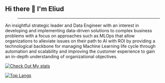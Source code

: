 ## Hi there 👋 I'm Eliud
> ---

<p>An insightful strategic leader and Data Engineer with an interest in developing and implementing data-driven solutions to
complex business problems with a focus on approaches such as MLOps that allow organizations to alleviate issues on their
path to AI with ROI by providing a technological backbone for managing Machine Learning life cycle through automation
and scalability and improving the customer experience to gain an in-depth understanding of organizational objectives.</p>

  
[![Check Out My stats](https://github-readme-stats.vercel.app/api?username=meaLuda&count_private=true&show_icons=true&theme=default&hide_rank=false)](https://github.com/anuraghazra/github-readme-stats)


[![Top Langs](https://github-readme-stats.vercel.app/api/top-langs/?username=meaLuda)](https://github.com/meaLuda/github-readme-stats)
